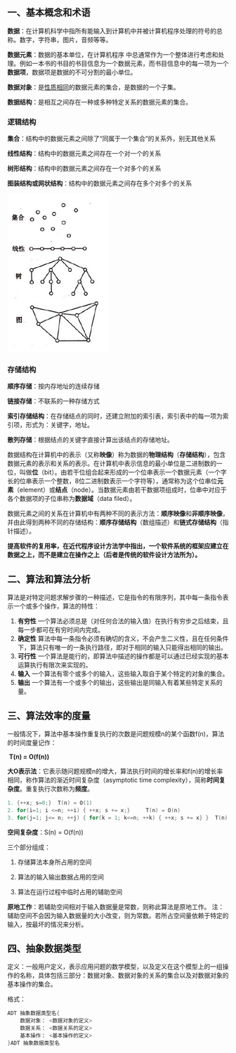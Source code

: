 ## 一、基本概念和术语

**数据**：在计算机科学中指所有能输入到计算机中并被计算机程序处理的符号的总称。数字，字符串，图片，音频等等。

**数据元素**：数据的基本单位，在计算机程序 中总通常作为一个整体进行考虑和处理。例如一本书的书目的书目信息为一个数据元素，而书目信息中的每一项为一个**数据项**，数据项是数据的不可分割的最小单位。

**数据对象**：是<u>性质相同</u>的数据元素的集合，是数据的一个子集。

**数据结构**：是相互之间存在一种或多种特定关系的数据元素的集合。

### 逻辑结构

**集合**：结构中的数据元素之间除了“同属于一个集合”的关系外，别无其他关系

**线性结构**：结构中的数据元素之间存在一个对一个的关系

**树形结构**：结构中的数据元素之间存在一个对多个的关系

**图装结构或网状结构**：结构中的数据元素之间存在多个对多个的关系

![数据结构关系图](https://github.com/Andrew9980/Algorithm/blob/master/data-structure/image/%E6%95%B0%E6%8D%AE%E7%BB%93%E6%9E%84%E5%85%B3%E7%B3%BB%E5%9B%BE.png)

### 存储结构

**顺序存储**：按内存地址的连续存储

**链接存储**：不联系的一种存储方式

**索引存储结构**：在存储结点的同时，还建立附加的索引表，索引表中的每一项为索引项，形式为：关键字，地址。

**散列存储**：根据结点的关键字直接计算出该结点的存储地址。

数据结构在计算机中的表示（又称**映像**）称为数据的**物理结构**（**存储结构**），包含数据元素的表示和关系的表示。在计算机中表示信息的最小单位是二进制数的一位，叫做**位**（bit）。由若干位组合起来形成的一个位串表示一个数据元素（一个字长的位串表示一个整数，8位二进制数表示一个字符等），通常称为这个位串位**元素**（element）或**结点**（node）。当数据元素由若干数据项组成时，位串中对应于各个数据项的子位串称为**数据域**（data filed）。

数据元素之间的关系在计算机中有两种不同的表示方法：**顺序映像**和**非顺序映像**，并由此得到两种不同的存储结构：**顺序存储结构**（数组描述）和**链式存储结构**（指针描述）。

**提高软件的复用率，在近代程序设计方法学中指出，一个软件系统的框架应建立在数据之上，而不是建立在操作之上（后者是传统的软件设计方法所为）。**



## 二、算法和算法分析

算法是对特定问题求解步骤的一种描述，它是指令的有限序列，其中每一条指令表示一个或多个操作，算法的特性：

1. **有穷性** 一个算法必须总是（对任何合法的输入值）在执行有穷步之后结束，且每一步都可在有穷时间内完成。
2. **确定性** 算法中每一条指令必须有确切的含义，不会产生二义性，且在任何条件下，算法只有唯一的一条执行路径，即对于相同的输入只能得出相同的输出。
3. **可行性** 一个算法是能行的，即算法中描述的操作都是可以通过已经实现的基本运算执行有限次来实现的。
4. **输入** 一个算法有零个或多个的输入，这些输入取自于某个特定的对象的集合。
5. **输出** 一个算法有一个或多个的输出，这些输出是同输入有着某些特定关系的量。



## 三、算法效率的度量

一般情况下，算法中基本操作重复执行的次数是问题规模n的某个函数f(n)，算法的时间度量记作：

​																		**T(n) = O(f(n))**

**大O表示法**：它表示随问题规模n的增大，算法执行时间的增长率和f(n)的增长率相同，称作算法的渐近时间复杂度（asymptotic time complexity），简称**时间复杂度**。重复执行次数称为**频度**。

``` c
1. {++x; s=0;} 	T(n) = O(1)
2. for(i=1; i <=n; ++i) { ++x; s += x;}		T(n) = O(n)
3. for(j=1; j<= n; ++j) { for(k = 1; k<=n; ++k) { ++x; s += x} }  T(n) = O(n^2)
```

**空间复杂度**：S(n) = O(f(n))

三个部分组成：

1. 存储算法本身所占用的空间

2. 算法的输入输出数据占用的空间

3. 算法在运行过程中临时占用的辅助空间

**原地工作**：若辅助空间相对于输入数据量是常数，则称此算法是原地工作。
注：辅助空间不会因为输入数据量的大小改变，则为常数。若所占空间量依赖于特定的输入，按最坏的情况来分析。

## 四、抽象数据类型

定义：一般用户定义，表示应用问题的数学模型，以及定义在这个模型上的一组操作的名称，具体包括三部分：数据对象、数据对象的关系的集合以及对数据对象的基本操作的集合。

格式：

``` c
ADT 抽象数据类型名{
	数据对象： <数据对象的定义>
    数据关系： <数据关系的定义>
    基本操作： <基本操作的定义>
}ADT 抽象数据类型名
```

